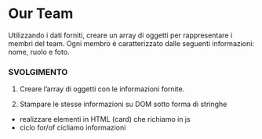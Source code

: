Our Team
===
Utilizzando i dati forniti, creare un array di oggetti per rappresentare i membri del team.
Ogni membro è caratterizzato dalle seguenti informazioni: nome, ruolo e foto.

### SVOLGIMENTO
1. Creare l’array di oggetti con le informazioni fornite.

2. Stampare le stesse informazioni su DOM sotto forma di stringhe
  - realizzare elementi in HTML (card) che richiamo in js
  - ciclo for/of cicliamo informazioni